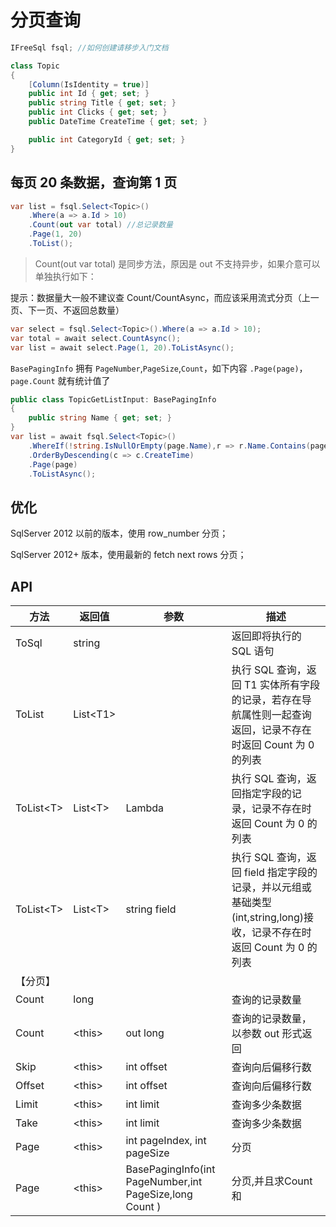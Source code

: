 # 分页查询

```csharp
IFreeSql fsql; //如何创建请移步入门文档

class Topic
{
    [Column(IsIdentity = true)]
    public int Id { get; set; }
    public string Title { get; set; }
    public int Clicks { get; set; }
    public DateTime CreateTime { get; set; }

    public int CategoryId { get; set; }
}
```

## 每页 20 条数据，查询第 1 页


```csharp
var list = fsql.Select<Topic>()
    .Where(a => a.Id > 10)
    .Count(out var total) //总记录数量
    .Page(1, 20)
    .ToList();
```

> Count(out var total) 是同步方法，原因是 out 不支持异步，如果介意可以单独执行如下：

提示：数据量大一般不建议查 Count/CountAsync，而应该采用流式分页（上一页、下一页、不返回总数量）

```csharp
var select = fsql.Select<Topic>().Where(a => a.Id > 10);
var total = await select.CountAsync();
var list = await select.Page(1, 20).ToListAsync();
```

`BasePagingInfo` 拥有 `PageNumber`,`PageSize`,`Count`，如下内容 `.Page(page)`，`page.Count` 就有统计值了

```csharp
public class TopicGetListInput: BasePagingInfo
{
    public string Name { get; set; }
}
var list = await fsql.Select<Topic>()
    .WhereIf(!string.IsNullOrEmpty(page.Name),r => r.Name.Contains(page.Name))
    .OrderByDescending(c => c.CreateTime)
    .Page(page)
    .ToListAsync();
```


## 优化

SqlServer 2012 以前的版本，使用 row_number 分页；

SqlServer 2012+ 版本，使用最新的 fetch next rows 分页；

## API

| 方法        | 返回值     | 参数                        | 描述                                                                                                                  |
| ----------- | ---------- | --------------------------- | --------------------------------------------------------------------------------------------------------------------- |
| ToSql       | string     |                             | 返回即将执行的 SQL 语句                                                                                               |
| ToList      | List\<T1\> |                             | 执行 SQL 查询，返回 T1 实体所有字段的记录，若存在导航属性则一起查询返回，记录不存在时返回 Count 为 0 的列表           |
| ToList\<T\> | List\<T\>  | Lambda                      | 执行 SQL 查询，返回指定字段的记录，记录不存在时返回 Count 为 0 的列表                                                 |
| ToList\<T\> | List\<T\>  | string field                | 执行 SQL 查询，返回 field 指定字段的记录，并以元组或基础类型(int,string,long)接收，记录不存在时返回 Count 为 0 的列表 |
| 【分页】    |
| Count       | long       |                             | 查询的记录数量                                                                                                        |
| Count       | \<this\>   | out long                    | 查询的记录数量，以参数 out 形式返回                                                                                   |
| Skip        | \<this\>   | int offset                  | 查询向后偏移行数                                                                                                      |
| Offset      | \<this\>   | int offset                  | 查询向后偏移行数                                                                                                      |
| Limit       | \<this\>   | int limit                   | 查询多少条数据                                                                                                        |
| Take        | \<this\>   | int limit                   | 查询多少条数据                                                                                                        |
| Page        | \<this\>   | int pageIndex, int pageSize | 分页                                                                                                                  |
| Page        | \<this\>   | BasePagingInfo(int PageNumber,int PageSize,long Count ) | 分页,并且求Count和                                                                                                                  |

